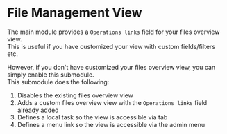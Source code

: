 # File Management View
The main module provides a `Operations links` field for your
files overview view.  
This is useful if you have customized your view with custom fields/filters etc.

However, if you don't have customized your files overview view, you can simply
enable this submodule.  
This submodule does the following:

1. Disables the existing files overview view
2. Adds a custom files overview view with the `Operations links` field already
added
3. Defines a local task so the view is accessible via tab
4. Defines a menu link so the view is accessible via the admin menu
